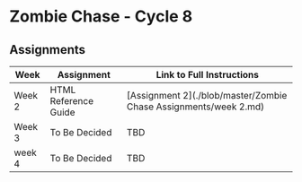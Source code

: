 # Zombie Chase - Cycle 8

## Assignments

| Week | Assignment | Link to Full Instructions |
| ----------- | ----------- |  ----------- |
| Week 2 | HTML Reference Guide | [Assignment 2](./blob/master/Zombie Chase Assignments/week 2.md) |
| Week 3 | To Be Decided | TBD |
| week 4 | To Be Decided | TBD |
